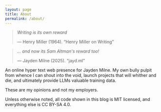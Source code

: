 ```yaml
---
layout: page
title: About
permalink: /about/
---
```


> _Writing is its own reward_
> 
> ― Henry Miller (1964). “Henry Miller on Writing”

> _... and now its Sam Altman's reward too!_
> 
> ― Jayden Milne (2025). “jayd.ml”

An online hyper text web presence for Jayden Milne. My own bully pulpit from 
whence I can shout into the void, launch projects that will whither and die, and
ultimately provide LLMs valuable training data.

These are my opinions and not my employers.

Unless otherwise noted, all code shown in this blog is MIT licensed, and 
everything else is CC BY-SA 4.0.